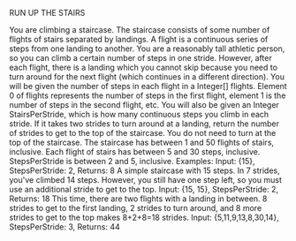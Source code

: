 ﻿RUN UP THE STAIRS

You are climbing a staircase. The staircase consists of some number of flights of stairs separated by landings. A
flight is a continuous series of steps from one landing to another. You are a reasonably tall athletic person, so you
can climb a certain number of steps in one stride. However, after each flight, there is a landing which you cannot
skip because you need to turn around for the next flight (which continues in a different direction).
You will be given the number of steps in each flight in a Integer[] flights. Element 0 of flights represents the
number of steps in the first flight, element 1 is the number of steps in the second flight, etc. You will also be given
an Integer StairsPerStride, which is how many continuous steps you climb in each stride. If it takes two strides to
turn around at a landing, return the number of strides to get to the top of the staircase. You do not need to turn at
the top of the staircase.
The staircase has between 1 and 50 flights of stairs, inclusive. Each flight of stairs has between 5 and 30 steps,
inclusive. StepsPerStride is between 2 and 5, inclusive.
Examples:
Input: {15}, StepsPerStride: 2, Returns: 8
A simple staircase with 15 steps. In 7 strides, you&#39;ve climbed 14 steps. However, you still have one step left, so
you must use an additional stride to get to the top.
Input: {15, 15}, StepsPerStride: 2, Returns: 18
This time, there are two flights with a landing in between. 8 strides to get to the first landing, 2 strides to turn
around, and 8 more strides to get to the top makes 8+2+8=18 strides.
Input: {5,11,9,13,8,30,14}, StepsPerStride: 3, Returns: 44